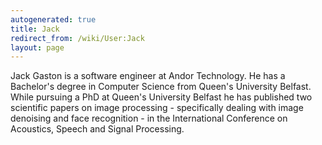 ```yaml
---
autogenerated: true
title: Jack
redirect_from: /wiki/User:Jack
layout: page
---
```


Jack Gaston is a software engineer at Andor Technology. He has a
Bachelor's degree in Computer Science from Queen's University Belfast.
While pursuing a PhD at Queen's University Belfast he has published two
scientific papers on image processing - specifically dealing with image
denoising and face recognition - in the International Conference on
Acoustics, Speech and Signal Processing.
